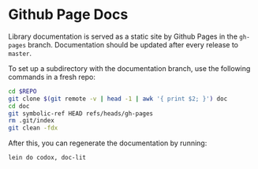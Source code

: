 Github Page Docs
================

Library documentation is served as a static site by Github Pages in the
`gh-pages` branch. Documentation should be updated after every release to
`master`.

To set up a subdirectory with the documentation branch, use the following
commands in a fresh repo:

```bash
cd $REPO
git clone $(git remote -v | head -1 | awk '{ print $2; }') doc
cd doc
git symbolic-ref HEAD refs/heads/gh-pages
rm .git/index
git clean -fdx
```

After this, you can regenerate the documentation by running:

```bash
lein do codox, doc-lit
```
